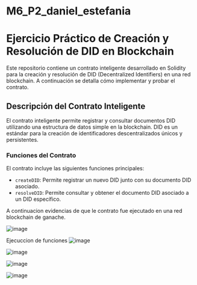# M6_P2_daniel_estefania

# Ejercicio Práctico de Creación y Resolución de DID en Blockchain

Este repositorio contiene un contrato inteligente desarrollado en Solidity para la creación y resolución de DID (Decentralized Identifiers) en una red blockchain. A continuación se detalla cómo implementar y probar el contrato.

## Descripción del Contrato Inteligente

El contrato inteligente permite registrar y consultar documentos DID utilizando una estructura de datos simple en la blockchain. DID es un estándar para la creación de identificadores descentralizados únicos y persistentes.

### Funciones del Contrato

El contrato incluye las siguientes funciones principales:

- `createDID`: Permite registrar un nuevo DID junto con su documento DID asociado.
- `resolveDID`: Permite consultar y obtener el documento DID asociado a un DID específico.

A continuacion evidencias de que le contrato fue ejecutado en una red blockchain de ganache.

![image](https://github.com/dn7manz/M6_P2_daniel_estefania/assets/153960298/08b9390a-3778-4ee2-ab51-a2b7fbbc2841)


Ejecuccion de funciones
![image](https://github.com/dn7manz/M6_P2_daniel_estefania/assets/153960298/270c7da9-936b-454d-a8c9-c55770657341)

![image](https://github.com/dn7manz/M6_P2_daniel_estefania/assets/153960298/d03e892f-52a1-451e-916d-578261f39d2c)

![image](https://github.com/dn7manz/M6_P2_daniel_estefania/assets/153960298/1945718b-8ecc-4491-a76f-5512a11a80c9)

![image](https://github.com/dn7manz/M6_P2_daniel_estefania/assets/153960298/54738b4c-a97e-4048-ba55-9b3cae6dc757)





